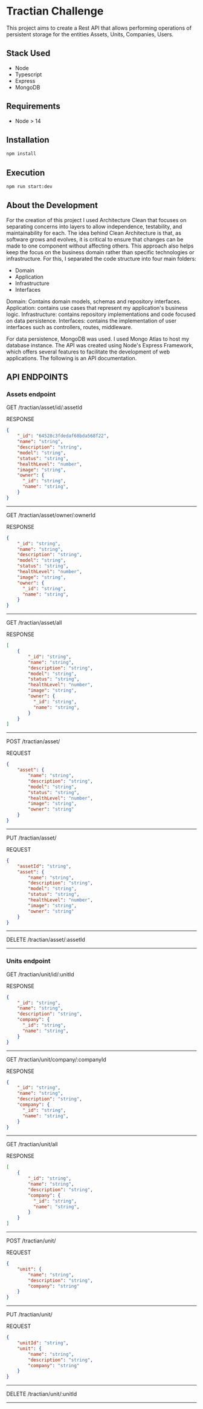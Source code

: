 # Tractian Challenge

This project aims to create a Rest API that allows performing operations of persistent storage for the entities Assets, Units, Companies, Users.

## Stack Used
- Node
- Typescript
- Express
- MongoDB

## Requirements
- Node > 14

## Installation

```bash
npm install
```

## Execution

```bash
npm run start:dev
```

## About the Development

For the creation of this project I used Architecture Clean that focuses on separating concerns into layers to allow independence, 
testability, and maintainability for each. The idea behind Clean Architecture is that, as software grows and evolves, it is critical to ensure that changes can be made to one component without affecting others. 
This approach also helps keep the focus on the business domain rather than specific technologies or infrastructure.
For this, I separated the code structure into four main folders:

- Domain
- Application
- Infrastructure
- Interfaces

Domain: Contains domain models, schemas and repository interfaces.
Application: contains use cases that represent my application's business logic.
Infrastructure: contains repository implementations and code focused on data persistence.
Interfaces: contains the implementation of user interfaces such as controllers, routes, middleware.

For data persistence, MongoDB was used. I used Mongo Atlas to host my database instance. 
The API was created using Node's Express Framework, which offers several features to facilitate the development of web applications.
The following is an API documentation.

## API ENDPOINTS

### Assets endpoint
GET /tractian/asset/id/:assetId

RESPONSE
```json
{
    "_id": "64528c3fdedaf68bda568f22",
    "name": "string",
    "description": "string",
    "model": "string",
    "status": "string",
    "healthLevel": "number",
    "image": "string",
    "owner": {
      "_id": "string",
      "name": "string",
    }
}
```
---
GET /tractian/asset/owner/:ownerId

RESPONSE
```json
{
    "_id": "string",
    "name": "string",
    "description": "string",
    "model": "string",
    "status": "string",
    "healthLevel": "number",
    "image": "string",
    "owner": {
      "_id": "string",
      "name": "string",
    }
}

```
---
GET /tractian/asset/all

RESPONSE
```json
[
    {
        "_id": "string",
        "name": "string",
        "description": "string",
        "model": "string",
        "status": "string",
        "healthLevel": "number",
        "image": "string",
        "owner": {
          "_id": "string",
          "name": "string",
        }      
    }
]
```
---
POST /tractian/asset/

REQUEST
```json
{  
    "asset": {
        "name": "string",
        "description": "string",
        "model": "string",
        "status": "string",
        "healthLevel": "number",
        "image": "string",
        "owner": "string"
    }
}
```
---
PUT /tractian/asset/

REQUEST
```json
{  
    "assetId": "string",
    "asset": {
        "name": "string",
        "description": "string",
        "model": "string",
        "status": "string",
        "healthLevel": "number",
        "image": "string",
        "owner": "string"
    }
}
```
---
DELETE /tractian/asset/:assetId

---

### Units endpoint
GET /tractian/unit/id/:unitId

RESPONSE
```json
{
    "_id": "string",
    "name": "string",
    "description": "string",
    "company": {
      "_id": "string",
      "name": "string",
    }
}
```
---
GET /tractian/unit/company/:companyId

RESPONSE
```json
{
    "_id": "string",
    "name": "string",
    "description": "string",
    "company": {
      "_id": "string",
      "name": "string",
    }
}

```
---
GET /tractian/unit/all

RESPONSE
```json
[
    {
        "_id": "string",
        "name": "string",
        "description": "string",
        "company": {
          "_id": "string",
          "name": "string",
        }
    }
]
```
---
POST /tractian/unit/

REQUEST
```json
{  
    "unit": {
        "name": "string",
        "description": "string",
        "company": "string"
    }
}
```
---
PUT /tractian/unit/

REQUEST
```json
{  
    "unitId": "string",
    "unit": {
        "name": "string",
        "description": "string",
        "company": "string"
    }
}
```
---
DELETE /tractian/unit/:unitId

---
